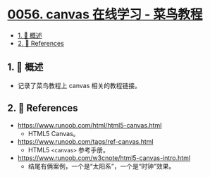 # [0056. canvas 在线学习 - 菜鸟教程](https://github.com/Tdahuyou/TNotes.canvas/tree/main/notes/0056.%20canvas%20%E5%9C%A8%E7%BA%BF%E5%AD%A6%E4%B9%A0%20-%20%E8%8F%9C%E9%B8%9F%E6%95%99%E7%A8%8B)

<!-- region:toc -->

- [1. 📝 概述](#1--概述)
- [2. 🔗 References](#2--references)

<!-- endregion:toc -->

## 1. 📝 概述

- 记录了菜鸟教程上 canvas 相关的教程链接。

## 2. 🔗 References

- https://www.runoob.com/html/html5-canvas.html
  - HTML5 Canvas。
- https://www.runoob.com/tags/ref-canvas.html
  - HTML5 `<canvas>` 参考手册。
- https://www.runoob.com/w3cnote/html5-canvas-intro.html
  - 结尾有俩案例，一个是“太阳系”，一个是“时钟”效果。
